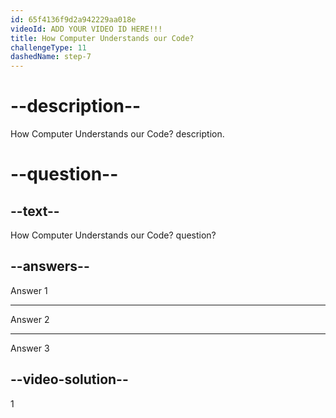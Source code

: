 ```yaml
---
id: 65f4136f9d2a942229aa018e
videoId: ADD YOUR VIDEO ID HERE!!!
title: How Computer Understands our Code? 
challengeType: 11
dashedName: step-7
---
```


# --description--

How Computer Understands our Code?  description.

# --question--

## --text--

How Computer Understands our Code?  question?

## --answers--

Answer 1

---

Answer 2

---

Answer 3

## --video-solution--

1
